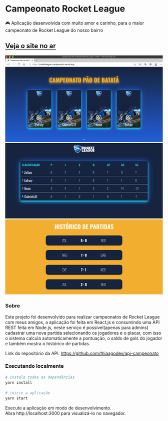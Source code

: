 # Campeonato Rocket League

🎮 Aplicação desenvolvida com muito amor e carinho, para o maior campeonato de Rocket League do nosso bairro

## [Veja o site no ar](https://rocketleague-campeonato.vercel.app/)

![Screenshot 1](./.github/Screenshot_1.png)
![Screenshot 2](./.github/Screenshot_2.png)
![Screenshot 3](./.github/Screenshot_3.png)

### Sobre

Este projeto foi desenvolvido para realizar campeonatos de Rocket League com meus amigos, a aplicação foi feita em React.js e consumindo uma API REST feita em Node.js, neste serviço é possível(apenas para admins) cadastrar uma nova partida selecionando os jogadores e o placar, com isso o sistema calcula automaticamente a pontuação, o saldo de gols do jogador e também mostra o histórico de partidas.

Link do repositório da API: https://github.com/thiaagodev/api-campeonato

### Executando localmente

```sh
# instale todas as dependências
yarn install

# inicie a aplicação
yarn start
```

Execute a aplicação em modo de desenvolvimento. <br>
Abra http://localhost:3000 para visualizá-lo no navegador.
